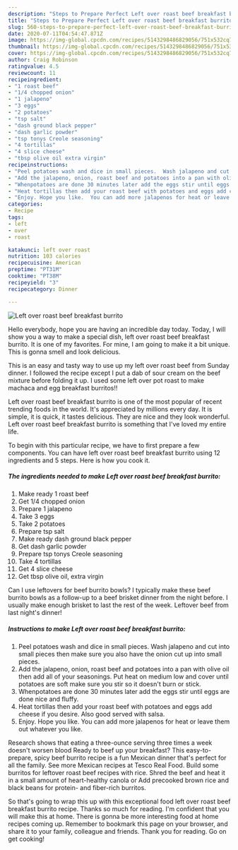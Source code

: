 ```yaml
---
description: "Steps to Prepare Perfect Left over roast beef breakfast burrito"
title: "Steps to Prepare Perfect Left over roast beef breakfast burrito"
slug: 560-steps-to-prepare-perfect-left-over-roast-beef-breakfast-burrito
date: 2020-07-11T04:54:47.871Z
image: https://img-global.cpcdn.com/recipes/5143298486829056/751x532cq70/left-over-roast-beef-breakfast-burrito-recipe-main-photo.jpg
thumbnail: https://img-global.cpcdn.com/recipes/5143298486829056/751x532cq70/left-over-roast-beef-breakfast-burrito-recipe-main-photo.jpg
cover: https://img-global.cpcdn.com/recipes/5143298486829056/751x532cq70/left-over-roast-beef-breakfast-burrito-recipe-main-photo.jpg
author: Craig Robinson
ratingvalue: 4.5
reviewcount: 11
recipeingredient:
- "1 roast beef"
- "1/4 chopped onion"
- "1 jalapeno"
- "3 eggs"
- "2 potatoes"
- "tsp salt"
- "dash ground black pepper"
- "dash garlic powder"
- "tsp tonys Creole seasoning"
- "4 tortillas"
- "4 slice cheese"
- "tbsp olive oil extra virgin"
recipeinstructions:
- "Peel potatoes wash and dice in small pieces.  Wash jalapeno and cut into small pieces then make sure you also have the onion cut up into small pieces."
- "Add the jalapeno, onion, roast beef and potatoes into a pan with olive oil then add all of your seasonings. Put heat on medium low and cover until potatoes are soft make sure you stir so it doesn&#39;t burn or stick."
- "Whenpotatoes are done 30 minutes later add the eggs stir until eggs are done nice and fluffy."
- "Heat tortillas then add your roast beef with potatoes and eggs add cheese if you desire.  Also good served with salsa."
- "Enjoy. Hope you like.  You can add more jalapenos for heat or leave them out whatever you like."
categories:
- Recipe
tags:
- left
- over
- roast

katakunci: left over roast 
nutrition: 103 calories
recipecuisine: American
preptime: "PT31M"
cooktime: "PT38M"
recipeyield: "3"
recipecategory: Dinner

---
```



![Left over roast beef breakfast burrito](https://img-global.cpcdn.com/recipes/5143298486829056/751x532cq70/left-over-roast-beef-breakfast-burrito-recipe-main-photo.jpg)

Hello everybody, hope you are having an incredible day today. Today, I will show you a way to make a special dish, left over roast beef breakfast burrito. It is one of my favorites. For mine, I am going to make it a bit unique. This is gonna smell and look delicious.

This is an easy and tasty way to use up my left over roast beef from Sunday dinner. I followed the recipe except I put a dab of sour cream on the beef mixture before folding it up. I used some left over pot roast to make machaca and egg breakfast burritos!!

Left over roast beef breakfast burrito is one of the most popular of recent trending foods in the world. It's appreciated by millions every day. It is simple, it is quick, it tastes delicious. They are nice and they look wonderful. Left over roast beef breakfast burrito is something that I've loved my entire life.


To begin with this particular recipe, we have to first prepare a few components. You can have left over roast beef breakfast burrito using 12 ingredients and 5 steps. Here is how you cook it.

<!--inarticleads1-->

##### The ingredients needed to make Left over roast beef breakfast burrito:

1. Make ready 1 roast beef
1. Get 1/4 chopped onion
1. Prepare 1 jalapeno
1. Take 3 eggs
1. Take 2 potatoes
1. Prepare tsp salt
1. Make ready dash ground black pepper
1. Get dash garlic powder
1. Prepare tsp tonys Creole seasoning
1. Take 4 tortillas
1. Get 4 slice cheese
1. Get tbsp olive oil, extra virgin


Can I use leftovers for beef burrito bowls? I typically make these beef burrito bowls as a follow-up to a beef brisket dinner from the night before. I usually make enough brisket to last the rest of the week. Leftover beef from last night&#39;s dinner! 

<!--inarticleads2-->

##### Instructions to make Left over roast beef breakfast burrito:

1. Peel potatoes wash and dice in small pieces.  Wash jalapeno and cut into small pieces then make sure you also have the onion cut up into small pieces.
1. Add the jalapeno, onion, roast beef and potatoes into a pan with olive oil then add all of your seasonings. Put heat on medium low and cover until potatoes are soft make sure you stir so it doesn&#39;t burn or stick.
1. Whenpotatoes are done 30 minutes later add the eggs stir until eggs are done nice and fluffy.
1. Heat tortillas then add your roast beef with potatoes and eggs add cheese if you desire.  Also good served with salsa.
1. Enjoy. Hope you like.  You can add more jalapenos for heat or leave them out whatever you like.


Research shows that eating a three-ounce serving three times a week doesn&#39;t worsen blood Ready to beef up your breakfast? This easy-to-prepare, spicy beef burrito recipe is a fun Mexican dinner that&#39;s perfect for all the family. See more Mexican recipes at Tesco Real Food. Build some burritos for leftover roast beef recipes with rice. Shred the beef and heat it in a small amount of heart-healthy canola or Add precooked brown rice and black beans for protein- and fiber-rich burritos. 

So that's going to wrap this up with this exceptional food left over roast beef breakfast burrito recipe. Thanks so much for reading. I'm confident that you will make this at home. There is gonna be more interesting food at home recipes coming up. Remember to bookmark this page on your browser, and share it to your family, colleague and friends. Thank you for reading. Go on get cooking!
